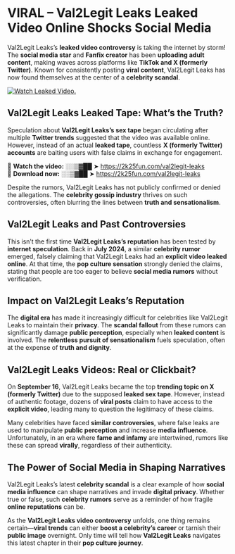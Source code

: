 # VIRAL – Val2Legit Leaks Leaked Video Online Shocks Social Media 

Val2Legit Leaks’s **leaked video controversy** is taking the internet by storm! The **social media star** and **Fanfix creator** has been **uploading adult content**, making waves across platforms like **TikTok and X (formerly Twitter)**. Known for consistently posting **viral content**, Val2Legit Leaks has now found themselves at the center of a **celebrity scandal**.  

[![Watch Leaked Video.](https://miro.medium.com/v2/resize:fit:828/format:webp/1*cilzJN44JGOrTw9NJCrNHA.gif "Watch Leaked Video")](https://2k25fun.com/val2legit-leaks)

## **Val2Legit Leaks Leaked Tape: What’s the Truth?**  
Speculation about **Val2Legit Leaks’s sex tape** began circulating after multiple **Twitter trends** suggested that the video was available online. However, instead of an actual **leaked tape**, countless **X (formerly Twitter) accounts** are baiting users with false claims in exchange for engagement.  

🔹 **Watch the video:** ░░▒▓██ ➤ https://2k25fun.com/val2legit-leaks  
🔹 **Download now:** ░░▒▓██ ➤ https://2k25fun.com/val2legit-leaks  

Despite the rumors, Val2Legit Leaks has not publicly confirmed or denied the allegations. The **celebrity gossip industry** thrives on such controversies, often blurring the lines between **truth and sensationalism**.  

## **Val2Legit Leaks and Past Controversies**  
This isn’t the first time **Val2Legit Leaks’s reputation** has been tested by **internet speculation**. Back in **July 2024**, a similar **celebrity rumor** emerged, falsely claiming that Val2Legit Leaks had an **explicit video leaked online**. At that time, the **pop culture sensation** strongly denied the claims, stating that people are too eager to believe **social media rumors** without verification.  

## **Impact on Val2Legit Leaks’s Reputation**  
The **digital era** has made it increasingly difficult for celebrities like Val2Legit Leaks to maintain their **privacy**. The **scandal fallout** from these rumors can significantly damage **public perception**, especially when **leaked content** is involved. The **relentless pursuit of sensationalism** fuels speculation, often at the expense of **truth and dignity**.  

## **Val2Legit Leaks Videos: Real or Clickbait?**  
On **September 16**, Val2Legit Leaks became the top **trending topic on X (formerly Twitter)** due to the supposed **leaked sex tape**. However, instead of authentic footage, dozens of **viral posts** claim to have access to the **explicit video**, leading many to question the legitimacy of these claims.  

Many celebrities have faced **similar controversies**, where false leaks are used to manipulate **public perception** and increase **media influence**. Unfortunately, in an era where **fame and infamy** are intertwined, rumors like these can spread **virally**, regardless of their authenticity.  

## **The Power of Social Media in Shaping Narratives**  
Val2Legit Leaks’s latest **celebrity scandal** is a clear example of how **social media influence** can shape narratives and invade **digital privacy**. Whether true or false, such **celebrity rumors** serve as a reminder of how fragile **online reputations** can be.  

As the **Val2Legit Leaks video controversy** unfolds, one thing remains certain—**viral trends** can either **boost a celebrity’s career** or tarnish their **public image** overnight. Only time will tell how **Val2Legit Leaks** navigates this latest chapter in their **pop culture journey**. 